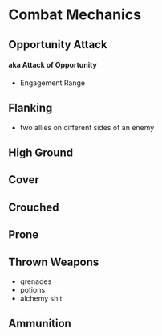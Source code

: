 # Combat Mechanics
## Opportunity Attack
#### aka Attack of Opportunity
- Engagement Range
## Flanking
- two allies on different sides of an enemy
## High Ground
## Cover
## Crouched
## Prone
## Thrown Weapons
- grenades
- potions
- alchemy shit
## Ammunition